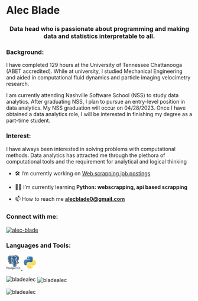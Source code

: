 <h1 align="left">Alec Blade <i class="fa-sharp fa-solid fa-knife"></i></h1>

<h3 align="center">Data head who is passionate about programming and making data and statistics interpretable to all.</h3>

<h3 align="left">Background:</h3>
I have completed 129 hours at the University of Tennessee Chattanooga (ABET accredited). While at university, I studied Mechanical Engineering and aided in computational fluid dynamics and particle imaging velocimetry research.

I am currently attending Nashville Software School (NSS) to study data analytics. After graduating NSS, I plan to pursue an entry-level position in data analytics. My NSS graduation will occur on 04/28/2023. Once I have obtained a data analytics role, I will be interested in finishing my degree as a part-time student.

<h3 align="left">Interest:</h3>
I have always been interested in solving problems with computational methods. Data analytics has attracted me through the plethora of computational tools and the requirement for analytical and logical thinking

- 🛠 I’m currently working on [Web scrapping job postings](https://github.com/bladealec/datajob_postings)

- 👨‍💻 I’m currently learning **Python: webscrapping, api based scrapping**

- 📫 How to reach me **alecblade0@gmail.com**

<h3 align="left">Connect with me:</h3>
<p align="left">
<a href="https://linkedin.com/in/alec-blade" target="blank"><img align="center" src="https://raw.githubusercontent.com/rahuldkjain/github-profile-readme-generator/master/src/images/icons/Social/linked-in-alt.svg" alt="alec-blade" height="30" width="40" /></a>
</p>

<h3 align="left">Languages and Tools:</h3>
<p align="left"> <a href="https://www.postgresql.org" target="_blank" rel="noreferrer"> <img src="https://raw.githubusercontent.com/devicons/devicon/master/icons/postgresql/postgresql-original-wordmark.svg" alt="postgresql" width="40" height="40"/> </a> <a href="https://www.python.org" target="_blank" rel="noreferrer"> <img src="https://raw.githubusercontent.com/devicons/devicon/master/icons/python/python-original.svg" alt="python" width="40" height="40"/> </a> </p>

<p><img align="left" src="https://github-readme-stats.vercel.app/api/top-langs?username=bladealec&show_icons=true&locale=en&layout=compact" alt="bladealec" /></p>

<p>&nbsp;<img align="center" src="https://github-readme-stats.vercel.app/api?username=bladealec&show_icons=true&locale=en" alt="bladealec" /></p>

<p><img align="center" src="https://github-readme-streak-stats.herokuapp.com/?user=bladealec&" alt="bladealec" /></p>
